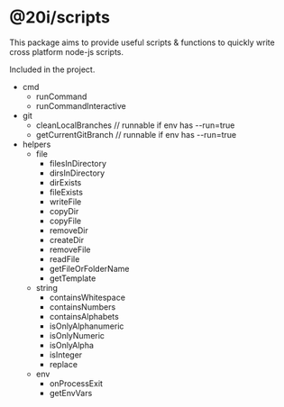 
# @20i/scripts
This package aims to provide useful scripts & functions to quickly write cross platform node-js scripts. 

Included in the project.

 - cmd
	 - runCommand
	 - runCommandInteractive
 - git
	- cleanLocalBranches	// runnable if env has --run=true
	- getCurrentGitBranch // runnable if env has --run=true
-	helpers
	-	file
		-	filesInDirectory
        -   dirsInDirectory
        -   dirExists
        -   fileExists
        -   writeFile
        -   copyDir
        -   copyFile
        -   removeDir
        -   createDir
        -   removeFile
        -   readFile
        -   getFileOrFolderName
        -   getTemplate
	-	string
        -   containsWhitespace
        -   containsNumbers
        -   containsAlphabets
        -   isOnlyAlphanumeric
        -   isOnlyNumeric
        -   isOnlyAlpha
        -   isInteger
        -   replace
	-	env
        -   onProcessExit
        -   getEnvVars
